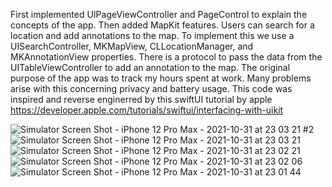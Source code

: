 First implemented UIPageViewController and PageControl to explain the concepts of the app. 
Then added MapKit features. Users can search for a location and add annotations to the map.
To implement this we use a UISearchController, MKMapView, CLLocationManager, and MKAnnotationView properties. There is a protocol to pass the data from the UITableViewController to add an annotation to the map. 
The original purpose of the app was to track my hours spent at work. Many problems arise with this concerning privacy and battery usage. 
This code was inspired and reverse enginerred by this swiftUI tutorial by apple https://developer.apple.com/tutorials/swiftui/interfacing-with-uikit

![Simulator Screen Shot - iPhone 12 Pro Max - 2021-10-31 at 23 03 21 #2](https://user-images.githubusercontent.com/60244532/139628719-018694d0-0efc-4183-9d4f-d2bf34f07400.png)
![Simulator Screen Shot - iPhone 12 Pro Max - 2021-10-31 at 23 03 21](https://user-images.githubusercontent.com/60244532/139628723-78ffb001-da5e-4fff-9b4e-342401a57a33.png)
![Simulator Screen Shot - iPhone 12 Pro Max - 2021-10-31 at 23 02 21](https://user-images.githubusercontent.com/60244532/139628728-e696c4b8-d059-4a7b-9a45-f207dd4daf8e.png)
![Simulator Screen Shot - iPhone 12 Pro Max - 2021-10-31 at 23 02 06](https://user-images.githubusercontent.com/60244532/139628729-cdaad210-dc28-46ad-a130-4cdec31a9ad9.png)
![Simulator Screen Shot - iPhone 12 Pro Max - 2021-10-31 at 23 01 44](https://user-images.githubusercontent.com/60244532/139628731-ba2e58ec-e370-43c8-b6e8-cc9aa488595b.png)
